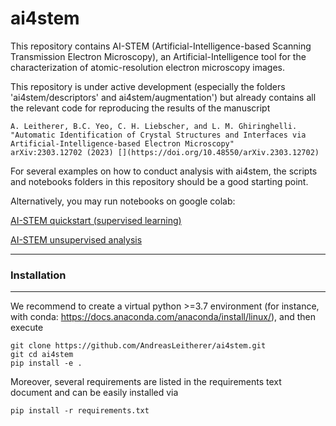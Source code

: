 # ai4stem
This repository contains AI-STEM (Artificial-Intelligence-based Scanning Transmission Electron Microscopy), an Artificial-Intelligence tool for the characterization of atomic-resolution electron microscopy images. 

This repository is under active development (especially the folders 'ai4stem/descriptors' and ai4stem/augmentation') but already contains all the relevant code for reproducing the results of the manuscript

    A. Leitherer, B.C. Yeo, C. H. Liebscher, and L. M. Ghiringhelli.     
    "Automatic Identification of Crystal Structures and Interfaces via Artificial-Intelligence-based Electron Microscopy" 
    arXiv:2303.12702 (2023) [](https://doi.org/10.48550/arXiv.2303.12702)

For several examples on how to conduct analysis with ai4stem, the scripts and notebooks folders in this repository should be a good starting point.

Alternatively, you may run notebooks on google colab:

[AI-STEM quickstart (supervised learning)](https://colab.research.google.com/github/AndreasLeitherer/ai4stem/blob/main/notebooks/Application_of_pretrained_model.ipynb)

[AI-STEM unsupervised analysis](https://colab.research.google.com/github/AndreasLeitherer/ai4stem/blob/main/notebooks/Unsupervised_analysis_example.ipynb)

------------------
### Installation
------------------

We recommend to create a virtual python >=3.7 environment 
(for instance, with conda: https://docs.anaconda.com/anaconda/install/linux/), and then execute

    git clone https://github.com/AndreasLeitherer/ai4stem.git
    git cd ai4stem
    pip install -e .

Moreover, several requirements are listed in the requirements text document and can be easily installed via

    pip install -r requirements.txt
